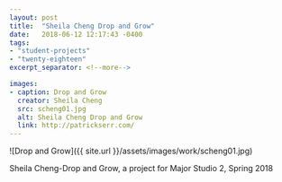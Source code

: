 ```yaml
---
layout: post
title:  "Sheila Cheng Drop and Grow"
date:   2018-06-12 12:17:43 -0400
tags:
- "student-projects"
- "twenty-eighteen"
excerpt_separator: <!--more-->

images:
- caption: Drop and Grow
  creator: Sheila Cheng
  src: scheng01.jpg
  alt: Sheila Cheng Drop and Grow
  link: http://patrickserr.com/
---
```


![Drop and Grow]({{ site.url }}/assets/images/work/scheng01.jpg)

<!--more-->

Sheila Cheng-Drop and Grow, a project for Major Studio 2, Spring 2018